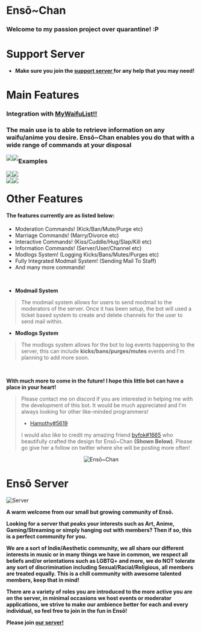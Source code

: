 # Ensō~Chan

<h3> Welcome to my passion project over quarantine! :P </h3>

# Support Server

- <b> Make sure you join the <a href="https://discord.gg/SZ5nexg">support server </a> for any help that you may need! </b>

# Main Features

<h3> Integration with <a href="https://mywaifulist.moe/dash">MyWaifuList!! </a> </h3>

<h3> The main use is to able to retrieve information on any waifu/anime you desire. 
Ensō~Chan enables you do that with a wide range of commands at your disposal </h3>

<img style="float: left; display: inline" src="https://media.discordapp.net/attachments/721449922838134876/748603338194550804/unknown.png">
<img style="float: left; display: inline" src="https://media.discordapp.net/attachments/721449922838134876/748602416395452466/unknown.png"> 

<h3> Examples </h3>
<img style="float: left; display: inline" src="https://media.discordapp.net/attachments/721449922838134876/748604101729845458/unknown.png"> 
<img style="float: left; display: inline" src="https://media.discordapp.net/attachments/721449922838134876/748605084836823110/unknown.png"> 
<br>
<img style="float: left; display: inline" src="https://media.discordapp.net/attachments/721449922838134876/748605740855459972/unknown.png">
<img style="float: left; display: inline" src="https://media.discordapp.net/attachments/721449922838134876/748606321057726566/unknown.png">  

# Other Features

<h4> The features currently are as listed below: </h4>
<ul>
	<li>Moderation Commands! (Kick/Ban/Mute/Purge etc)</li>
	<li>Marriage Commands! (Marry/Divorce etc)</li>
	<li>Interactive Commands! (Kiss/Cuddle/Hug/Slap/Kill etc)</li>
	<li>Information Commands! (Server/User/Channel etc)</li>
    <li>Modlogs System! (Logging Kicks/Bans/Mutes/Purges etc)</li>
  	<li>Fully Integrated Modmail System! (Sending Mail To Staff)</li>
  	<li>And many more commands!</li>
</ul>

<br>

- <b> Modmail System </b>
> The modmail system allows for users to send modmail to the moderators of the server. 
> Once it has been setup, the bot will used a ticket based system to create and delete channels 
> for the user to send mail within.
- <b> Modlogs System </b>
> The modlogs system allows for the bot to log events happening to the server, this can include 
> <b> kicks/bans/purges/mutes </b> events and I'm planning to add more soon.

<br>

<p> <b> With much more to come in the future! I hope this little bot can have a place in your heart! </b> </p>

> Please contact me on discord if you are interested in helping me with the development of this bot.
> It would be much appreciated and I'm always looking for other like-minded programmers! 
> - [Hamothy#5619](https://discord.bio/p/hammy)
>
> I would also like to credit my amazing friend [byfok#1665](https://twitter.com/byfok) who beautifully 
> crafted the design for Ensō~Chan **(Shown Below)**. Please go give her a follow on twitter where she will be posting more often!

<p align="center">
  <img src="https://media.discordapp.net/attachments/683490529862090814/734900981854109827/Enso_reworked.png?width=225&height=450" alt="Ensō~Chan">
</p>

# Ensō Server 

<p align="left">
  <img src="https://media.discordapp.net/attachments/683490529862090814/729814673502765184/image.gif?width=300&height=315" alt="Server">
</p>

<b> <p> 
A warm welcome from our small but growing community of Ensō. 

Looking for a server that peaks your interests such as Art, Anime, Gaming/Streaming or simply hanging out with members? Then if so, this is a perfect community for you.

We are a sort of Indie/Aesthetic community, we all share our different interests in music or in many things we have in common, 
we respect all beliefs and/or orientations such as LGBTQ+ and more, 
we do NOT tolerate any sort of discrimination including Sexual/Racial/Religious, all members are treated equally. 
This is a chill community with awesome talented members, keep that in mind!

There are a variety of roles you are introduced to the more active you are on the server, in minimal occasions we host events or moderator applications, we strive to make our ambience better for each and every individual, so feel free to join in the fun in Ensō! 

Please join <a href="https://discord.gg/yBd8Esz"> our server! </a>
</p> </b>
